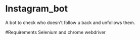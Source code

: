 # Instagram_bot
A bot to check who doesn't follow u back and unfollows them.

#Requirements
Selenium and chrome webdriver
